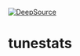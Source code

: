 [![DeepSource](https://app.deepsource.com/gh/raspberri05/tunestats.svg/?label=active+issues&show_trend=true&token=9p4-QUwgsSV4p8YHA1UdV-hH)](https://app.deepsource.com/gh/raspberri05/tunestats/)

# tunestats
